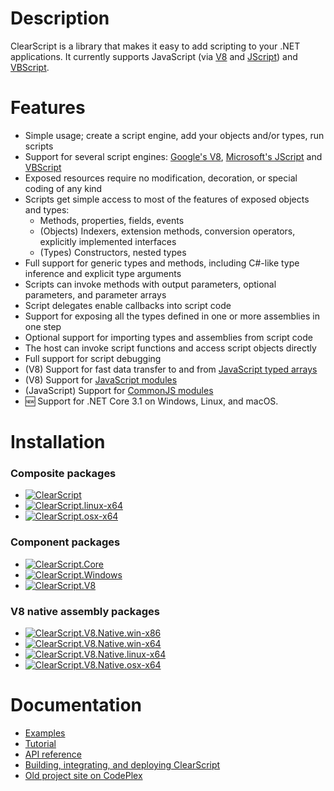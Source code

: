 # Description
ClearScript is a library that makes it easy to add scripting to your .NET applications. It currently supports JavaScript (via [V8](https://developers.google.com/v8/) and [JScript](https://docs.microsoft.com/en-us/previous-versions//hbxc2t98(v=vs.85))) and [VBScript](https://docs.microsoft.com/en-us/previous-versions//t0aew7h6(v=vs.85)).

# Features
* Simple usage; create a script engine, add your objects and/or types, run scripts
* Support for several script engines: [Google's V8](https://developers.google.com/v8/), [Microsoft's JScript](https://docs.microsoft.com/en-us/previous-versions//hbxc2t98(v=vs.85)) and [VBScript](https://docs.microsoft.com/en-us/previous-versions//t0aew7h6(v=vs.85))
* Exposed resources require no modification, decoration, or special coding of any kind
* Scripts get simple access to most of the features of exposed objects and types:
  * Methods, properties, fields, events
  * (Objects) Indexers, extension methods, conversion operators, explicitly implemented interfaces
  * (Types) Constructors, nested types
* Full support for generic types and methods, including C#-like type inference and explicit type arguments
* Scripts can invoke methods with output parameters, optional parameters, and parameter arrays
* Script delegates enable callbacks into script code
* Support for exposing all the types defined in one or more assemblies in one step
* Optional support for importing types and assemblies from script code
* The host can invoke script functions and access script objects directly
* Full support for script debugging
* (V8) Support for fast data transfer to and from [JavaScript typed arrays](https://developer.mozilla.org/en-US/docs/Web/JavaScript/Typed_arrays)
* (V8) Support for [JavaScript modules](https://developer.mozilla.org/en-US/docs/Web/JavaScript/Guide/Modules)
* (JavaScript) Support for [CommonJS modules](http://wiki.commonjs.org/wiki/Modules)
* :new: Support for .NET Core 3.1 on Windows, Linux, and macOS.

# Installation
### Composite packages
* [![ClearScript](https://img.shields.io/nuget/vpre/Microsoft.ClearScript?label=Windows&logo=Windows&logoColor=white)](https://www.nuget.org/packages/Microsoft.ClearScript)
* [![ClearScript.linux-x64](https://img.shields.io/nuget/vpre/Microsoft.ClearScript.linux-x64?label=Linux&logo=Linux&logoColor=white)](https://www.nuget.org/packages/Microsoft.ClearScript.linux-x64)
* [![ClearScript.osx-x64](https://img.shields.io/nuget/vpre/Microsoft.ClearScript.osx-x64?label=macOS&logo=Apple&logoColor=white)](https://www.nuget.org/packages/Microsoft.ClearScript.osx-x64)
### Component packages
* [![ClearScript.Core](https://img.shields.io/nuget/vpre/Microsoft.ClearScript.Core?label=ClearScript.Core&logo=NuGet&logoColor=white)](https://www.nuget.org/packages/Microsoft.ClearScript.Core)
* [![ClearScript.Windows](https://img.shields.io/nuget/vpre/Microsoft.ClearScript.Windows?label=ClearScript.Windows&logo=Windows&logoColor=white)](https://www.nuget.org/packages/Microsoft.ClearScript.Windows)
* [![ClearScript.V8](https://img.shields.io/nuget/vpre/Microsoft.ClearScript.V8?label=ClearScript.V8&logo=V8&logoColor=white)](https://www.nuget.org/packages/Microsoft.ClearScript.V8)
### V8 native assembly packages
* [![ClearScript.V8.Native.win-x86](https://img.shields.io/nuget/vpre/Microsoft.ClearScript.V8.Native.win-x86?label=Windows%20(x86)&logo=V8&logoColor=white)](https://www.nuget.org/packages/Microsoft.ClearScript.V8.Native.win-x86)
* [![ClearScript.V8.Native.win-x64](https://img.shields.io/nuget/vpre/Microsoft.ClearScript.V8.Native.win-x64?label=Windows%20(x64)&logo=V8&logoColor=white)](https://www.nuget.org/packages/Microsoft.ClearScript.V8.Native.win-x64)
* [![ClearScript.V8.Native.linux-x64](https://img.shields.io/nuget/vpre/Microsoft.ClearScript.V8.Native.linux-x64?label=Linux%20(x64)&logo=V8&logoColor=white)](https://www.nuget.org/packages/Microsoft.ClearScript.V8.Native.linux-x64)
* [![ClearScript.V8.Native.osx-x64](https://img.shields.io/nuget/vpre/Microsoft.ClearScript.V8.Native.osx-x64?label=macOS%20(x64)&logo=V8&logoColor=white)](https://www.nuget.org/packages/Microsoft.ClearScript.V8.Native.osx-x64)

# Documentation
* [Examples](https://microsoft.github.io/ClearScript/Examples/Examples.html)
* [Tutorial](https://microsoft.github.io/ClearScript/Tutorial/FAQtorial.html)
* [API reference](https://microsoft.github.io/ClearScript/Reference/index.html)
* [Building, integrating, and deploying ClearScript](https://microsoft.github.io/ClearScript/Details/Build.html)
* [Old project site on CodePlex](https://clearscript.codeplex.com/)
